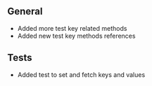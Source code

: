 ## General
- Added more test key related methods
- Added new test key methods references

## Tests
- Added test to set and fetch keys and values